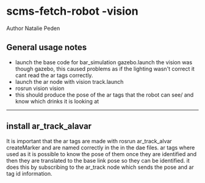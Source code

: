 # scms-fetch-robot -vision

Author Natalie Peden

General usage notes 
--------------------------------------------
- launch the base code for bar_simulation  gazebo.launch the vision was though gazebo, this caused problems as if the lighting wasn't correct it cant read the ar tags correctly. 
- launch  the ar node with vision track.launch 
- rosrun vision vision 
- this should produce the pose of the ar tags that the robot can see/ and know which drinks it is looking at 
-----------------------------------
install ar_track_alavar 
-----------------------------------
It is important that the ar tags are made with rosrun ar_track_alvar createMarker and are named correctly in the in the dae files. 
ar tags where used as it is possible to know the pose of them once they are identified and then they are translated to the base link pose so they can be identified.
it does this by subscribing to the ar_track node which sends the pose and ar tag id information. 
